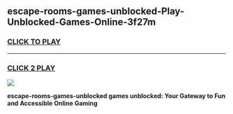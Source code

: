 
## escape-rooms-games-unblocked-Play-Unblocked-Games-Online-3f27m
<h3>
<a href="https://premium76.site?title=escape-rooms-games-unblocked&ref=25A">CLICK TO PLAY</a></h3>
<hr>

<h3>
<a href="https://premium76.site?title=escape-rooms-games-unblocked&ref=25A">CLICK 2 PLAY</a>
  
</h3>

<a href="https://premium76.site?title=escape-rooms-games-unblocked&ref=25A"><img src="https://clearcache.store/games.png"></a>


**escape-rooms-games-unblocked games unblocked: Your Gateway to Fun and Accessible Online Gaming**
